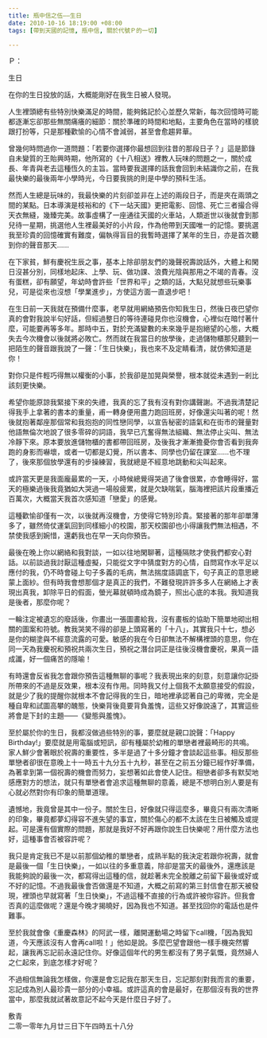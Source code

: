 ```yaml
---
title: 瓶中信之伍——生日
date: 2010-10-16 18:19:00 +08:00
tags: [帶到天國的記憶, 瓶中信, 關於代號Ｐ的一切]

---
```


Ｐ：

  
生日
  
  
 在你的生日投放的話，大概能剛好在我生日被人發現。  
  
人生裡頭總有些特別快樂滿足的時間，能夠銘記於心並歷久常新，每次回憶時可能都逐漸忘卻那些無關痛癢的細節：關於準確的時間和地點，主要角色在當時的樣貌跟打扮等，只是那種歡愉的心情不會減弱，甚至會愈趨昇華。  
  
曾幾何時問過你一道問題：「若要你選擇你最想回到往昔的那段日子？」這是節錄自未變質的王貽興時期，他所寫的《十八相送》裡教人玩味的問題之一，關於成長、年青與老去這種恆久的主旨。當時要我選擇的話我會回到未結識你之前，在我最快樂的最後兩年小學時光，今日要我挑的則是中學的預科生活。  
  
然而人生總是玩味的，我最快樂的片刻卻並非在上述的兩段日子，而是夾在兩頭之間的某點。日本導演是枝裕和的《下一站天國》更把電影、回憶、死亡三者撮合得天衣無縫，幾臻完美。故事虛構了一座通往天國的火車站，人類逝世以後就會到那兒待一星期，挑選他人生裡最美好的小片段，作為他帶到天國唯一的記憶。要挑選我至珍貴的回憶確實有難度，偏執得盲目的我暫時選擇了某年的生日，亦是首次聽到你的聲音那天……  
  
在下家貧，鮮有慶祝生辰之事，基本上除卻朋友們的幾聲祝壽說話外，大體上和閑日沒甚分別，同樣地起床、上學、玩、做功課、浪費光陰與那用之不竭的青春。沒有蛋糕，卻有願望，年幼時會許些「世界和平」之類的話，大點兒就想些玩樂事兒，可是從來也沒想「學業進步」，方使這方面一直退步吧！  
  
在生日前一天我就在預備什麼事，老早就用網絡預告你知我生日，然後日夜巴望你真的會對我說半句好話，但經過整日的等待連碰見你也沒機會，心裡似在暗忖著什麼，可能要再等多年。那時中五，對於充滿變數的未來幾乎是抱絕望的心態，大概失去今次機會以後就將必敗亡。然而就在我當日的放學後，走過儲物櫃那兒聽到一把陌生的聲音跟我說了一聲：「生日快樂」，我也來不及定睛看清，就仿佛知道是你！  
  
對你只是件輕巧得無以權衡的小事，於我卻是加晃與榮譽，根本就從未遇到一剎比該刻更快樂。  
  
希望你能原諒我緊接下來的失禮，我真的忘了我有沒有對你講聲謝。不過我清楚記得我手上拿著的書本的重量，甫一轉身便用盡力跑回班房，好像還尖叫著的呢！然後就抱著鄰座那個常和我抱抱的同性戀同學，以宣告秘密的語氣和在街市的聲量對他語無倫次地說了很多零碎的詞語，我早已亢奮得無法組織、無法停止尖叫、無法冷靜下來。原本要放進儲物櫃的書都帶回班房，及後我才漸漸擔憂你會否看到我奔跑的身影而嚇壞，或者一切都是幻覺，所以書本、同學也仍留在課室……也不理了，後來那個放學還有的步操練習，我就總是不經意地跳動和尖叫起來。  
  
或許當天更是我面龐最累的一天，小時候總覺得哭過了後會很累，亦會睡得好，當天的極樂過後我竟猶如大哭過一場般疲累，就是欠缺喘氣，腦海裡把該片段重播近百萬次，大概當天我首次感知道「戀愛」的感覺。  
  
這種歡愉卻僅有一次，以後就再沒機會，方使得它特別珍貴。緊接著的那年卻單薄多了，雖然倚仗運氣回到同樣細小的校園，那天校園卻也小得讓我們無法相遇，不禁使我感到婉惜，還虧我也在早一天向你預告。  
  
最後在晚上你以網絡和我對談，一如以往地閑聊著，這種隔賅才使我們都安心對話。以前談過我討厭這種虛擬，只能從文字中猜度對方的心情，自問寫作水平足以應付的我，仍不時會碰上句子多義的毛病，無法揣度語調底下，句子真正的意思總蒙上面紗。但有時我會想那個才是真正的我們，不難發現許許多多人在網絡上才表現出真我，卸除平日的假面，螢光幕就頓時成為鏡子，照出心底的本我。我知道我是後者，那麼你呢？  
  
一輪注定被遺忘的廢話後，你畫出一張圖畫給我，沒有畫板的協助下簡單地砌出相關的圖案和符號。教我哭笑不得的卻是上頭寫著的「十八」，其實我只十七，想必是你的糊塗與不經意流露的可愛。敏感的我在今日卻無法不解構裡頭的意思，你在同一天為我慶祝和預祝共兩次生日，預祝之潛台詞正是往後沒機會慶祝，果真一語成讖，好一個痛苦的隱喻！  
  
有時還會反省我怎會跟你預告這種無聊的事呢？我表現出來的刻意，刻意讓你記掛所帶來的不過是反效果，根本沒有作用。同時我又付上個我不太願意接受的假設，就是少了我的提醒你就根本不會記得我的生日，暗地裡承認著自己的卑微，完全是種自卑和試圖高攀的醜態，快樂背後竟要背負羞愧，這些又好像說遠了，其實這些將會是下封的主題——《變態與羞愧》。  
  
至於屬於你的生日，我都沒做過些特別的事，要麼就是親口說聲：「Happy Birthday!」要麼就是用電腦或短訊，卻有種屬於幼稚的單戀者裡最畸形的共鳴。家人鮮少會著眼於祝壽的重要性，多半是過了十多分鐘才會談起這些事。相反那些單戀者卻很在意晚上十一時五十九分五十九秒，甚至在之前五分鐘已經作好準備，為著拿到第一個祝壽的機會而努力，妄想著如此會使人記住。相戀者卻多有默契地感應對方的想法，就只有單戀者會追求這種無聊的意義，總是不想明白別人要是有心就必然對你有印象的簡單道理。  
  
遺憾地，我竟曾是其中一份子。關於生日，好像就只得這麼多，畢竟只有兩次清晰的印象，畢竟都夢幻得容不進失望的事宜，關於傷心的都不太該在生日被觸及或提起。可是還有個實際的問題，那就是我好不好再跟你說生日快樂呢？用什麼方法也好，這種事會否被容許呢？  
  
我只是肯定我已不是以前那個幼稚的單戀者，成熟半點的我決定若跟你祝壽，就會是最後一個「生日快樂」，一如以往的多重意義，除卻是當天的最後外，還應該是我能夠說的最後一次，都寫得出這種的信，就趁著未完全脫離之前留下最後或好或不好的記憶。不過我最後會否做還是不知道，大概之前寫的第三封信會在那天被發現，裡頭也早就寫著「生日快樂」，不過這種不直接的行為或許被你容許。但我會否真的這麼做呢？還是今晚才揭曉好，因為我也不知道。甚至找回你的電話也是件難事。  
  
至於我就會像《重慶森林》的阿武一樣，離開運動場之時留下call機，「因為我知道，今天應該沒有人會再call啦！」他如是說。多麼巴望會跟他一樣手機突然響起，讓我再忘記前永遠記住你。好像這個年代的男生都沒有了男子氣慨，竟然婦人之仁起來，到底怎樣才好呢？  
  
不過相信無論我怎樣做，你還是會忘記我在那天生日，忘記那刻對我而言的重要，忘記成為別人最珍貴一部分的小幸福。或許這真的會是最好，在那個沒有我的世界當中，那麼我就試著故意記不起今天是什麼日子好了。  

  
敷青  
二零一零年九月廿三日下午四時五十八分
